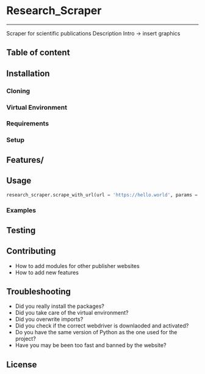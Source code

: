 # Research_Scraper

---

Scraper for scientific publications
Description
Intro -> insert graphics


## Table of content

## Installation
### Cloning
### Virtual Environment
### Requirements
### Setup

## Features/

## Usage
````python
research_scraper.scrape_with_url(url = 'https://hello.world', params = 'main', output? = 'output.csv', sleep = 1)
````
    
### Examples

## Testing

## Contributing
- How to add modules for other publisher websites
- How to add new features

## Troubleshooting
- Did you really install the packages?
- Did you take care of the virtual environment?
- Did you overwrite imports?
- Did you check if the correct webdriver is downlaoded and activated?
- Do you have the same version of Python as the one used for the project?
- Have you may be been too fast and banned by the website?

## License

